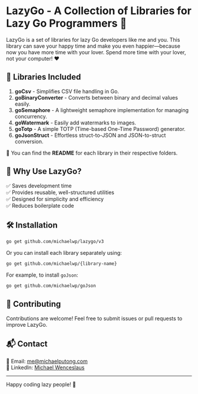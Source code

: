 # LazyGo - A Collection of Libraries for Lazy Go Programmers 🚀

LazyGo is a set of libraries for lazy Go developers like me and you.
This library can save your happy time and make you even happier—because now you have more time with your lover.
Spend more time with your lover, not your computer! ❤️

## 📌 Libraries Included

1. **goCsv** - Simplifies CSV file handling in Go.
2. **goBinaryConverter** - Converts between binary and decimal values easily.
3. **goSemaphore** - A lightweight semaphore implementation for managing concurrency.
4. **goWatermark** - Easily add watermarks to images.
5. **goTotp** - A simple TOTP (Time-based One-Time Password) generator.
6. **goJsonStruct** - Effortless struct-to-JSON and JSON-to-struct conversion.

📂 You can find the **README** for each library in their respective folders.

## 🎯 Why Use LazyGo?

✅ Saves development time\
✅ Provides reusable, well-structured utilities\
✅ Designed for simplicity and efficiency\
✅ Reduces boilerplate code

## 🛠 Installation

```sh
go get github.com/michaelwp/lazygo/v3
```

Or you can install each library separately using:

```sh
go get github.com/michaelwp/{library-name}
```

For example, to install `goJson`:

```sh
go get github.com/michaelwp/goJson
```

## 📢 Contributing

Contributions are welcome! Feel free to submit issues or pull requests to improve LazyGo.

## 📬 Contact

📧 Email: [me@michaelputong.com](mailto\:me@michaelputong.com)\
🔗 LinkedIn: [Michael Wenceslaus](https://www.linkedin.com/in/michael-wenceslaus/)

---

Happy coding lazy people! 🚀
